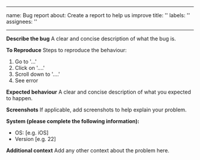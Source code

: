 <!--
SPDX-FileCopyrightText: 2025 The University of St Andrews
SPDX-License-Identifier: CC0-1.0
-->

---

name: Bug report
about: Create a report to help us improve
title: ''
labels: ''
assignees: ''

---

**Describe the bug**
A clear and concise description of what the bug is.

**To Reproduce**
Steps to reproduce the behaviour:

1. Go to '...'
2. Click on '....'
3. Scroll down to '....'
4. See error

**Expected behaviour**
A clear and concise description of what you expected to happen.

**Screenshots**
If applicable, add screenshots to help explain your problem.

**System (please complete the following information):**

- OS: [e.g. iOS]
- Version [e.g. 22]

**Additional context**
Add any other context about the problem here.
